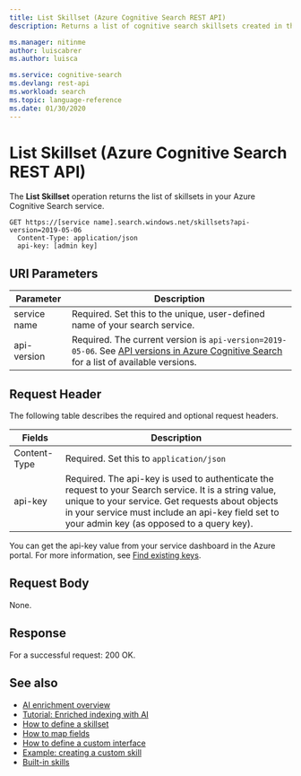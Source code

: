```yaml
---
title: List Skillset (Azure Cognitive Search REST API)
description: Returns a list of cognitive search skillsets created in the current Azure Cognitive Search service.

ms.manager: nitinme
author: luiscabrer
ms.author: luisca

ms.service: cognitive-search
ms.devlang: rest-api
ms.workload: search
ms.topic: language-reference
ms.date: 01/30/2020
---
```

# List Skillset (Azure Cognitive Search REST API)

The **List Skillset** operation returns the list of skillsets in your Azure Cognitive Search service.  

```http
GET https://[service name].search.windows.net/skillsets?api-version=2019-05-06 
  Content-Type: application/json  
  api-key: [admin key]  
```  
## URI Parameters

| Parameter	  | Description  | 
|-------------|--------------|
| service name | Required. Set this to the unique, user-defined name of your search service. |
| api-version | Required. The current version is `api-version=2019-05-06`. See [API versions in Azure Cognitive Search](https://docs.microsoft.com/azure/search/search-api-versions) for a list of available versions.|

## Request Header 

The following table describes the required and optional request headers.  

|Fields              |Description      |  
|--------------------|-----------------|  
|Content-Type|Required. Set this to `application/json`|  
|api-key|Required. The api-key is used to authenticate the request to your Search service. It is a string value, unique to your service. Get requests about objects in your service must include an api-key field set to your admin key (as opposed to a query key).|  

You can get the api-key value from your service dashboard in the Azure portal. For more information, see [Find existing keys](https://docs.microsoft.com/azure/search/search-security-api-keys#find-existing-keys).   

## Request Body  
None.
## Response  
 For a successful request: 200 OK. 

## See also  

+ [AI enrichment overview](https://docs.microsoft.com/azure/search/cognitive-search-concept-intro)
+ [Tutorial: Enriched indexing with AI](https://docs.microsoft.com/azure/search/cognitive-search-tutorial-blob)
+ [How to define a skillset](https://docs.microsoft.com/azure/search/cognitive-search-defining-skillset)
+ [How to map fields](https://docs.microsoft.com/azure/search/cognitive-search-output-field-mapping)
+ [How to define a custom interface](https://docs.microsoft.com/azure/search/cognitive-search-custom-skill-interface)
+ [Example: creating a custom skill](https://docs.microsoft.com/azure/search/cognitive-search-create-custom-skill-example)
+ [Built-in skills](https://docs.microsoft.com/azure/search/cognitive-search-predefined-skills)
